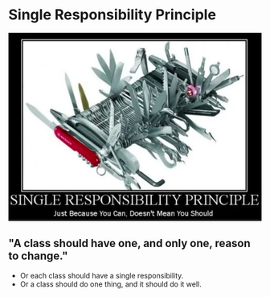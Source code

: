 # Single Responsibility Principle

![Illustration: Single Responsibility Principle](../storage/1-single-responsibility-principle.png)

## "A class should have one, and only one, reason to change."

* Or each class should have a single responsibility.
* Or a class should do one thing, and it should do it well.
